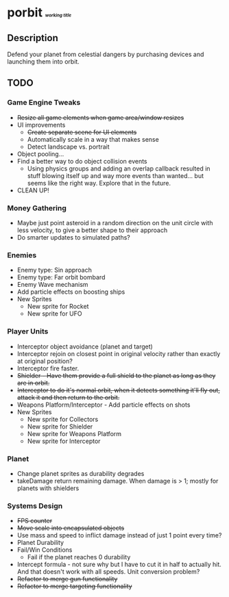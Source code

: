 # porbit <font size=1><i>working title</i></font>
## Description
Defend your planet from celestial dangers by purchasing devices and launching them into orbit.

## TODO

### Game Engine Tweaks
* ~~Resize all game elements when game area/window resizes~~
* UI improvements
    * ~~Create separate scene for UI elements~~ 
    * Automatically scale in a way that makes sense
    * Detect landscape vs. portrait
* Object pooling...
* Find a better way to do object collision events
    * Using physics groups and adding an overlap callback resulted in stuff blowing itself up and way more events than wanted... but seems like the right way. Explore that in the future.
* CLEAN UP!
### Money Gathering
* Maybe just point asteroid in a random direction on the unit circle with less velocity, to give a better shape to their approach
* Do smarter updates to simulated paths?
### Enemies
* Enemy type: Sin approach
* Enemy type: Far orbit bombard
* Enemy Wave mechanism
* Add particle effects on boosting ships
* New Sprites
    * New sprite for Rocket
    * New sprite for UFO
### Player Units
* Interceptor object avoidance (planet and target)
* Interceptor rejoin on closest point in original velocity rather than exactly at original position?
* Interceptor fire faster.
* ~~Shielder - Have them provide a full shield to the planet as long as they are in orbit.~~
* ~~Interceptor to do it's normal orbit, when it detects something it'll fly out, attack it and then return to the orbit.~~ 
* Weapons Platform/Interceptor - Add particle effects on shots
* New Sprites
    * New sprite for Collectors
    * New sprite for Shielder
    * New sprite for Weapons Platform
    * New sprite for Interceptor
### Planet
* Change planet sprites as durability degrades
* takeDamage return remaining damage. When damage is > 1; mostly for planets with shielders
### Systems Design
* ~~FPS counter~~
* ~~Move scale into encapsulated objects~~
* Use mass and speed to inflict damage instead of just 1 point every time?
* Planet Durability
* Fail/Win Conditions
    * Fail if the planet reaches 0 durability
* Intercept formula - not sure why but I have to cut it in half to actually hit. And that doesn't work with all speeds. Unit conversion problem?
* ~~Refactor to merge gun functionality~~
* ~~Refactor to merge targeting functionality~~